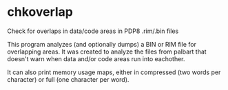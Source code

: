 # chkoverlap
Check for overlaps in data/code areas in PDP8 .rim/.bin files

This program analyzes (and optionally dumps) a BIN or RIM file
for overlapping areas. It was created to analyze the files from
palbart that doesn't warn when data and/or code areas run into
eachother.

It can also print memory usage maps, either in compressed (two words per character) or full (one character per word).

